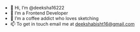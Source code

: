 - 👋 Hi, I’m @deeksha16222
- 👀 I’m a Frontend Developer
- 💞️ I’m a coffee addict who loves sketching
- 📫 To get in touch email me at deekshabisht16@gmail.com

<!---
deeksha16222/deeksha16222 is a ✨ special ✨ repository because its `README.md` (this file) appears on your GitHub profile.
You can click the Preview link to take a look at your changes.
--->
